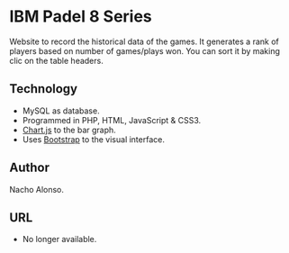 # IBM Padel 8 Series
Website to record the historical data of the games. 
It generates a rank of players based on number of games/plays won. You can sort it by making clic on the table headers.

## Technology
- MySQL as database.
- Programmed in PHP, HTML, JavaScript & CSS3.
- [Chart.js](http://www.chartjs.org/) to the bar graph.
- Uses [Bootstrap](http://getbootstrap.com/) to the visual interface. 

## Author
Nacho Alonso.

## URL
* No longer available.
